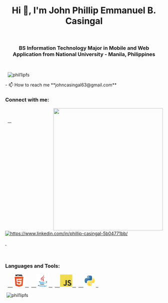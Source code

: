 

 



<h1 align="center">Hi 👋, I'm John Phillip Emmanuel B. Casingal</h1>

 

<h3 align="center">BS Information Technology Major in Mobile and Web Application from National University - Manila, Philippines</h3>

 

<p align="left">

  <img src="https://komarev.com/ghpvc/?username=phil1ipfs&label=Profile%20views&color=0e75b6&style=flat" alt="phil1ipfs" />

</p>
- 📫 How to reach me **johncasingal63@gmail.com**

<h3 align="left">Connect with me:</h3>

<p>
  <img align="right" <alt="coding" width="350" height="390" src="https://user-images.githubusercontent.com/127711945/229033748-6a06aca4-ff69-4f9e-9c6f-d2fd1b348ea2.gif">
</p>
<p align="left">
  <a href="www.linkedin.com/in/phillipcasingal" target="_blank">
    <img align="center" src="https://raw.githubusercontent.com/rahuldkjain/github-profile-readme-generator/master/src/images/icons/Social/linked-in-alt.svg" alt="https://www.linkedin.com/in/phillip-casingal-5b04771bb/" height="30" width="40" />

  </a>

</p>

 

<h3 align="left">Languages and Tools:</h3>
<p align="left">
  <a href="https://www.w3.org/html/" target="_blank" rel="noreferrer">
    <img src="https://raw.githubusercontent.com/devicons/devicon/master/icons/html5/html5-original-wordmark.svg" alt="html5" width="40" height="40"/>
  </a>
  <a href="https://www.java.com" target="_blank" rel="noreferrer">
    <img src="https://raw.githubusercontent.com/devicons/devicon/master/icons/java/java-original.svg" alt="java" width="40" height="40"/>
  </a>
  <a href="https://developer.mozilla.org/en-US/docs/Web/JavaScript" target="_blank" rel="noreferrer">
    <img src="https://raw.githubusercontent.com/devicons/devicon/master/icons/javascript/javascript-original.svg" alt="javascript" width="40" height="40"/>
  </a>
  <a href="https://www.python.org" target="_blank" rel="noreferrer">
    <img src="https://raw.githubusercontent.com/devicons/devicon/master/icons/python/python-original.svg" alt="python" width="40" height="40"/>
  </a>
</p>
<p>&nbsp;<img align="center" src="https://github-readme-stats.vercel.app/api?username=phil1ipfs&show_icons=true&locale=en" alt="phil1ipfs" /></p>
<p><img align="center" src="https://github-readme-st



